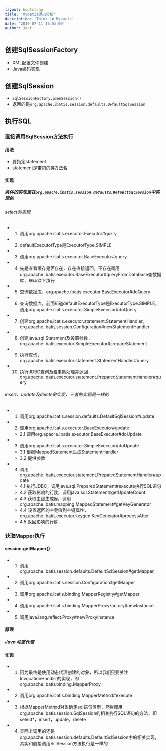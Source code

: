 ```yaml
---
layout: bootstrap
title: 'Mybatis源码分析'
description: 'Think in Mybatis'
date: '2019-07-11 16:54:00'
author: Jast
---
```


## 创建SqlSessionFactory

- XML配置文件创建
- Java编码实现

## 创建SqlSession
- `SqlSessionFactory.openSession()`
- 返回的是`org.apache.ibatis.session.defaults.DefaultSqlSession`

## 执行SQL

### 直接调用SqlSession方法执行

#### 用法

- 要指定statement
- statement是带包的类方法名

#### 实现

##### 具体的实现是在`org.apache.ibatis.session.defaults.DefaultSqlSession`中实现的

###### select的实现

- 1. 调用org.apache.ibatis.executor.Executor#query
- 2. defaultExecutorType是ExecutorType.SIMPLE
- 3. 调用org.apache.ibatis.executor.BaseExecutor#query
- 4. 先是查看缓存是否存在，存在直接返回，不存在调用org.apache.ibatis.executor.BaseExecutor#queryFromDatabase查数据库，继续往下执行
- 5. 查询数据库，org.apache.ibatis.executor.BaseExecutor#doQuery
- 6. 查询数据库，前面知道defaultExecutorType是ExecutorType.SIMPLE，调用org.apache.ibatis.executor.SimpleExecutor#doQuery
- 7. 创建org.apache.ibatis.executor.statement.StatementHandler，org.apache.ibatis.session.Configuration#newStatementHandler
- 8. 创建java.sql.Statement及设置参数，org.apache.ibatis.executor.SimpleExecutor#prepareStatement
- 9. 执行查询，org.apache.ibatis.executor.statement.StatementHandler#query
- 10. 执行JDBC查询及结果集处理并返回，org.apache.ibatis.executor.statement.PreparedStatementHandler#query

###### insert、update及delete的实现，三者的实现是一样的

- 1. 调用org.apache.ibatis.session.defaults.DefaultSqlSession#update
- 2. 调用org.apache.ibatis.executor.BaseExecutor#update
	- 2.1 调用org.apache.ibatis.executor.BaseExecutor#doUpdate
- 3. 调用org.apache.ibatis.executor.SimpleExecutor#doUpdate
	- 3.1 根据MappedStatement生成StatementHandler
	- 3.2 提供参数
- 4. 调用org.apache.ibatis.executor.statement.PreparedStatementHandler#update
	- 4.1 执行JDBC，调用java.sql.PreparedStatement#execute执行SQL语句
	- 4.2 获取影响的行数，调用java.sql.Statement#getUpdateCount
	- 4.3 获取主键生成器，调用org.apache.ibatis.mapping.MappedStatement#getKeyGenerator
	- 4.4 设置返回的主键值到主键属性，org.apache.ibatis.executor.keygen.KeyGenerator#processAfter
	- 4.5 返回影响的行数

### 获取Mapper执行

#### session.getMapper(）

- 1. 调用org.apache.ibatis.session.defaults.DefaultSqlSession#getMapper
- 2. 调用org.apache.ibatis.session.Configuration#getMapper
- 3. 调用org.apache.ibatis.binding.MapperRegistry#getMapper
- 4. 调用org.apache.ibatis.binding.MapperProxyFactory#newInstance
- 5. 调用java.lang.reflect.Proxy#newProxyInstance

#### 原理

##### Java 动态代理

#### 实现

- 1. 因为最终是使用动态代理创建的对象，所以我们只要关注InvocationHandler的实现，即：org.apache.ibatis.binding.MapperProxy
- 2. 调用org.apache.ibatis.binding.MapperMethod#execute
- 3. 根据MapperMethod对象确定sql语句类型，然后调用org.apache.ibatis.session.SqlSession的相关执行SQL语句的方法，即select*，insert，update，delete
- 4. 实际上调用的还是org.apache.ibatis.session.defaults.DefaultSqlSession中的相关实现，其实和直接调用SqlSession方法执行是一样的